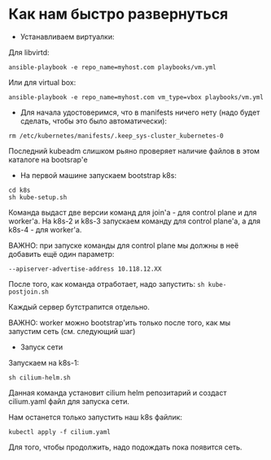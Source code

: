 # Как нам быстро развернуться

* Устанавливаем виртуалки:

Для libvirtd:

```
ansible-playbook -e repo_name=myhost.com playbooks/vm.yml
```

Или для virtual box:

```
ansible-playbook -e repo_name=myhost.com vm_type=vbox playbooks/vm.yml
```

* Для начала удостоверимся, что в manifests ничего нету (надо будет сделать, чтобы это было автоматически):

```
rm /etc/kubernetes/manifests/.keep_sys-cluster_kubernetes-0
```

Последний kubeadm слишком рьяно проверяет наличие файлов в этом каталоге на bootsrap'е

* На первой машине запускаем bootstrap k8s:

```
cd k8s
sh kube-setup.sh
```

Команда выдаст две версии команд для join'а - для control plane и для worker'а.
На k8s-2 и k8s-3 запускаем команду для control plane'а, а для k8s-4 - для worker'а.

ВАЖНО: при запуске команды для control plane мы должны в неё добавить ещё один параметр:

```
--apiserver-advertise-address 10.118.12.XX
```

После того, как команда отработает, надо запустить: `sh kube-postjoin.sh`

Каждый сервер бутстрапится отдельно.

ВАЖНО: worker можно bootstrap'ить только после того, как мы запустим сеть (см. следующий шаг)

* Запуск сети

Запускаем на k8s-1:

```
sh cilium-helm.sh
```

Данная команда установит cilium helm репозитарий и создаст cilium.yaml файл для запуска сети.

Нам останется только запустить наш k8s файлик:

```
kubectl apply -f cilium.yaml
```

Для того, чтобы продолжить, надо подождать пока появится сеть.
